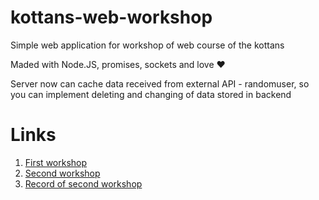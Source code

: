 # kottans-web-workshop
Simple web application for workshop of web course of the kottans

Maded with Node.JS, promises, sockets and love :heart:

Server now can cache data received from external API - randomuser, so you can implement deleting and changing of data stored in backend

# Links
1. [First workshop](http://telegra.ph/Ok-let-mi-spik-from-maj-hart-02-12)
2. [Second workshop](http://telegra.ph/In-zis-yunik-moment-in-tajm-02-20)
3. [Record of second workshop](https://www.youtube.com/watch?v=pfbOaT_h9Fo&list=PLtlE-9CY43ZgXQNd619n2YDAACMGtRivW)